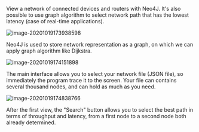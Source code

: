 <p>View a network of connected devices and routers with Neo4J. It's also possible to use graph algorithm to select network path that has the lowest latency (case of real-time applications).</p>

![image-20201019173938598](https://github.com/badrhamza/routingiot/neo4j.png)

Neo4J is used to store network representation as a graph, on which we can apply graph algorithm like Dijkstra.

![image-20201019174151898](https://github.com/badrhamza/routingiot/routing-iot-main-1.png)

The main interface allows you to select your network file (JSON file), so immediately the program trace it to the screen. Your file can contains several thousand nodes, and can hold as much as you need.

![image-20201019174838766](https://github.com/badrhamza/routingiot/routing-iot-main-2.png)

After the first view, the "Search" button allows you to select the best path in terms of throughput and latency, from a first node to a second node both already determined.

